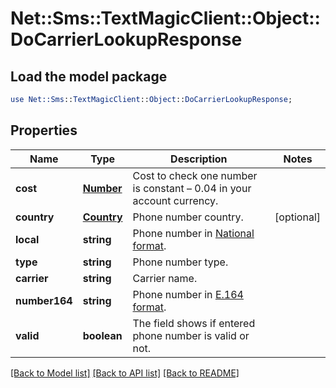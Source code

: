 # Net::Sms::TextMagicClient::Object::DoCarrierLookupResponse

## Load the model package
```perl
use Net::Sms::TextMagicClient::Object::DoCarrierLookupResponse;
```

## Properties
Name | Type | Description | Notes
------------ | ------------- | ------------- | -------------
**cost** | [**Number**](Number.md) | Cost to check one number is constant – 0.04 in your account currency. | 
**country** | [**Country**](Country.md) | Phone number country. | [optional] 
**local** | **string** | Phone number in [National format](https://en.wikipedia.org/wiki/National_conventions_for_writing_telephone_numbers). | 
**type** | **string** | Phone number type. | 
**carrier** | **string** | Carrier name. | 
**number164** | **string** | Phone number in [E.164 format](https://en.wikipedia.org/wiki/E.164). | 
**valid** | **boolean** | The field shows if entered phone number is valid or not. | 

[[Back to Model list]](../README.md#documentation-for-models) [[Back to API list]](../README.md#documentation-for-api-endpoints) [[Back to README]](../README.md)


